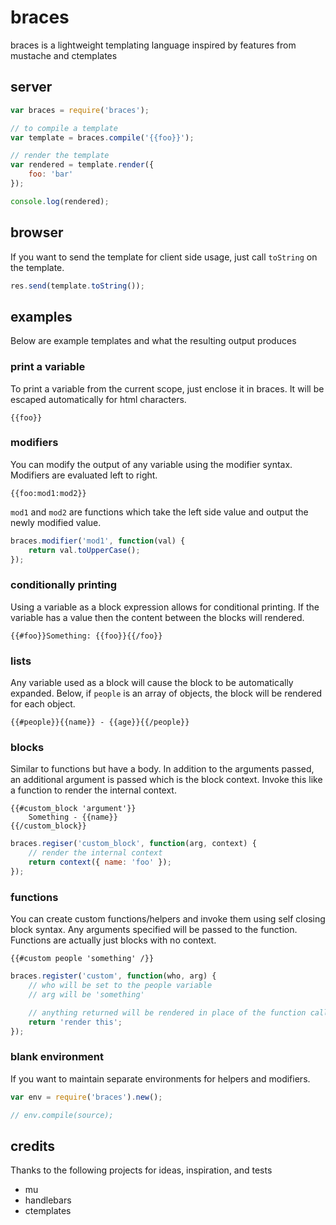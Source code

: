 # braces

braces is a lightweight templating language inspired by features from mustache and ctemplates

## server

```javascript
var braces = require('braces');

// to compile a template
var template = braces.compile('{{foo}}');

// render the template
var rendered = template.render({
    foo: 'bar'
});

console.log(rendered);
```

## browser

If you want to send the template for client side usage, just call `toString` on the template.

```javascript
res.send(template.toString());
```

## examples

Below are example templates and what the resulting output produces

### print a variable

To print a variable from the current scope, just enclose it in braces. It will be escaped automatically for html characters.

```
{{foo}}
```

### modifiers

You can modify the output of any variable using the modifier syntax. Modifiers are evaluated left to right.

```
{{foo:mod1:mod2}}
```

`mod1` and `mod2` are functions which take the left side value and output the newly modified value.

```javascript
braces.modifier('mod1', function(val) {
    return val.toUpperCase();
});
```

### conditionally printing

Using a variable as a block expression allows for conditional printing. If the variable has a value then the content between the blocks will rendered.

```
{{#foo}}Something: {{foo}}{{/foo}}
```

### lists

Any variable used as a block will cause the block to be automatically expanded. Below, if `people` is an array of objects, the block will be rendered for each object.

```
{{#people}}{{name}} - {{age}}{{/people}}
```

### blocks

Similar to functions but have a body. In addition to the arguments passed, an additional argument is passed which is the block context. Invoke this like a function to render the internal context.

```
{{#custom_block 'argument'}}
    Something - {{name}}
{{/custom_block}}
```

```javascript
braces.regiser('custom_block', function(arg, context) {
    // render the internal context
    return context({ name: 'foo' });
});
```

### functions

You can create custom functions/helpers and invoke them using self closing block syntax. Any arguments specified will be passed to the function. Functions are actually just blocks with no context.

```
{{#custom people 'something' /}}
```

```javascript
braces.register('custom', function(who, arg) {
    // who will be set to the people variable
    // arg will be 'something'

    // anything returned will be rendered in place of the function call
    return 'render this';
});
```

### blank environment

If you want to maintain separate environments for helpers and modifiers.

```javascript
var env = require('braces').new();

// env.compile(source);
```

## credits

Thanks to the following projects for ideas, inspiration, and tests

* mu
* handlebars
* ctemplates



